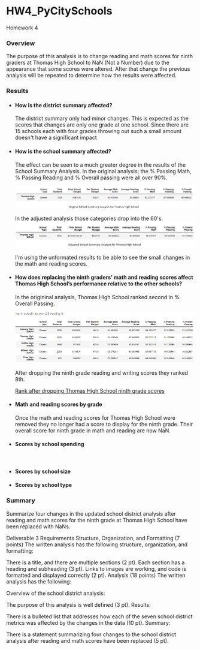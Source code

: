 # HW4_PyCitySchools
Homework 4

### Overview
The purpose of this analysis is to change reading and math scores for ninth graders at Thomas High School to NaN (Not a Number) due to the appearance that some scores were altered.  After that change the previous analysis will be repeated to determine how the results were affected. 

### Results

- #### How is the district summary affected?
    The district summary only had minor changes.  This is expected as the scores that changes are only one grade at one school.  Since there are 15 schools each with four grades throwing out such a small amount doesn't have a significant impact

- #### How is the school summary affected?
    The effect can be seen to a much greater degree in the results of the School Summary Analysis.  In the original analysis; the % Passing Math, % Passing Reading and % Overall passing were all over 90%.
    
    ![](https://github.com/ethiry99/HW4_PyCitySchools/blob/main/Resources/images/original_school_summary%20labeled.png)
    
    In the adjusted analysis those categories drop into the 60's.
     ![](https://github.com/ethiry99/HW4_PyCitySchools/blob/main/Resources/images/adjusted_school_summary%20labeled.png)
     
    I'm using the unformated results to be able to see the small changes in the math and reading scores.

- #### How does replacing the ninth graders’ math and reading scores affect Thomas High School’s performance relative to the other schools?
    In the origininal analysis, Thomas High School ranked second in % Overall Passing.  
    

    ![](https://github.com/ethiry99/HW4_PyCitySchools/blob/main/Resources/images/Original%20top%20schools%20labeled.png)                 
    
    After dropping the ninth grade reading and writing scores they ranked 8th.
    
    [Rank after dropping Thomas High School ninth grade scores](https://github.com/ethiry99/HW4_PyCitySchools/blob/main/Resources/images/Altered%20Top%20Schools%20labeled.png)
    
- #### Math and reading scores by grade
    Once the math and reading scores for Thomas High School were removed they no longer had a score to display for the ninth grade.  Their overall score for ninth grade in math and reading are now NaN.
    

- #### Scores by school spending

    ![]()

- #### Scores by school size

- #### Scores by school type

  
### Summary

Summarize four changes in the updated school district analysis after reading and math scores for the ninth grade at Thomas High School have been replaced with NaNs.

Deliverable 3 Requirements
Structure, Organization, and Formatting (7 points)
The written analysis has the following structure, organization, and formatting:

There is a title, and there are multiple sections (2 pt).
Each section has a heading and subheading (3 pt).
Links to images are working, and code is formatted and displayed correctly (2 pt).
Analysis (18 points)
The written analysis has the following:

Overview of the school district analysis:

The purpose of this analysis is well defined (3 pt).
Results:

There is a bulleted list that addresses how each of the seven school district metrics was affected by the changes in the data (10 pt).
Summary:

There is a statement summarizing four changes to the school district analysis after reading and math scores have been replaced (5 pt).
